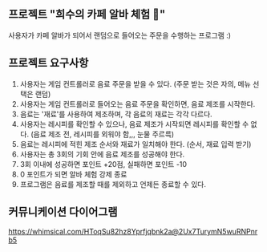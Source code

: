 ## 프로젝트 "희수의 카페 알바 체험 🤯"
사용자가 카페 알바가 되어서 랜덤으로 들어오는 주문을 수행하는 프로그램 :)
## 프로젝트 요구사항
1. 사용자는 게임 컨트롤러로 음료 주문을 받을 수 있다. (주문 받는 것은 자의, 메뉴 선택은 랜덤)
2. 사용자는 게임 컨트롤러로 들어오는 음료 주문을 확인하면, 음료 제조를 시작한다.
3. 음료는 '재료'를 사용하여 제조하며, 각 음료의 재료는 각각 다르다.
4. 사용자는 레시피를 확인할 수 있으나, 음료 제조가 시작되면 레시피를 확인할 수 없다. (음료 제조 전, 레시피를 외워야 함,,, 눈물 주르륵)
5. 음료는 레시피에 적힌 제조 순서와 재료가 일치해야 한다. (순서, 재료 입력 받기)
6. 사용자는 총 3회의 기회 안에 음료 제조를 성공해야 한다.
7. 3회 이내에 성공하면 포인트 +20점, 실패하면 포인트 -10
8. 0 포인트가 되면 알바 체험 강제 종료
9. 프로그램은 음료를 제조할 때를 제외하고 언제든 종료할 수 있다.
 
## 커뮤니케이션 다이어그램
https://whimsical.com/HToqSu82hz8Yprfjqbnk2a@2Ux7TurymN5wuRNPnrb5
